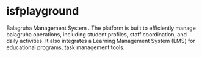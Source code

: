 # isfplayground
 Balagruha Management System . The platform is built to efficiently manage balagruha operations, including student profiles,  staff coordination, and daily activities. It also integrates a Learning Management System (LMS) for educational programs, task management tools.
